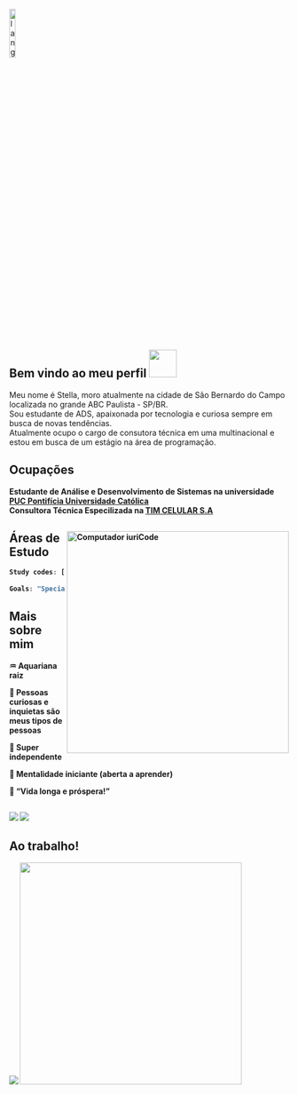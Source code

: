 <p align="left"><img width=15%" src="https://github.com/alansmathew/alansmathew/raw/master/lang.gif" alt="lang image here" /></p>

 <h2> Bem vindo ao meu perfil <img src="https://media.giphy.com/media/mGcNjsfWAjY5AEZNw6/giphy.gif" width="50"></h2>
  <p>
  
  Meu nome é Stella, moro atualmente na cidade de São Bernardo do Campo localizada no grande ABC Paulista - SP/BR.<br>
  Sou estudante de ADS, apaixonada por tecnologia e curiosa sempre em busca de novas tendências.<br> Atualmente ocupo o cargo de consutora técnica em uma multinacional e estou em busca de um estágio na área de programação.  
  
  <h2>Ocupações</h2>
  
<b>Estudante de Análise e Desenvolvimento de Sistemas na universidade <a href="https://www.pucminas.br/PucVirtual/Paginas/default.aspx"> PUC Pontifícia Universidade Católica</a></br>Consultora Técnica Especilizada na <a href="https://pt.wikipedia.org/wiki/TIM_Brasil">TIM CELULAR S.A</a>
</em></p>
<img src="https://raw.githubusercontent.com/MicaelliMedeiros/micaellimedeiros/master/image/computer-illustration.png" min-width="400px" max-width="400px" width="400px" align="right" alt="Computador iuriCode"><p> <h2>Áreas de Estudo</h2>
  
  
  
```javascript
Study codes: [Javascript, Typescript, HTML, CSS, Ruby, Python, Java]
  
Goals: "Specialization in software engineering"
```
  
<h2>Mais sobre mim</h2>
  
  :aquarius: Aquariana raiz<p> :green_heart: Pessoas curiosas e inquietas são meus tipos de pessoas<p> :dizzy: Super independente<p> :apple: Mentalidade iniciante (**aberta a aprender**)<p> :vulcan_salute: “Vida longa e próspera!” 
  
  ##
  
  <div> 
  <a href="https://www.instagram.com/gouveia_ste/" target="_blank"><img src="https://img.shields.io/badge/-Instagram-%23E4405F?style=for-the-badge&logo=instagram&logoColor=white" target="_blank"></a>
  <a href="https://www.linkedin.com/in/stella-gouveia-brand%C3%A3o-889a3b173" target="_blank"><img src="https://img.shields.io/badge/-LinkedIn-%230077B5?style=for-the-badge&logo=linkedin&logoColor=white" target="_blank"></a> 
 
</div>
  
  <h2>Ao trabalho!</h2>
  
<img src="https://github.com/SP-XD/SP-XD/blob/main/images/dino_rounded.gif?raw=true" href="https://github.com/SP-XD" />
<img src="https://github.com/SP-XD/SP-XD/blob/main/images/this_page_is.gif?raw=true"  width="400"/>
  
